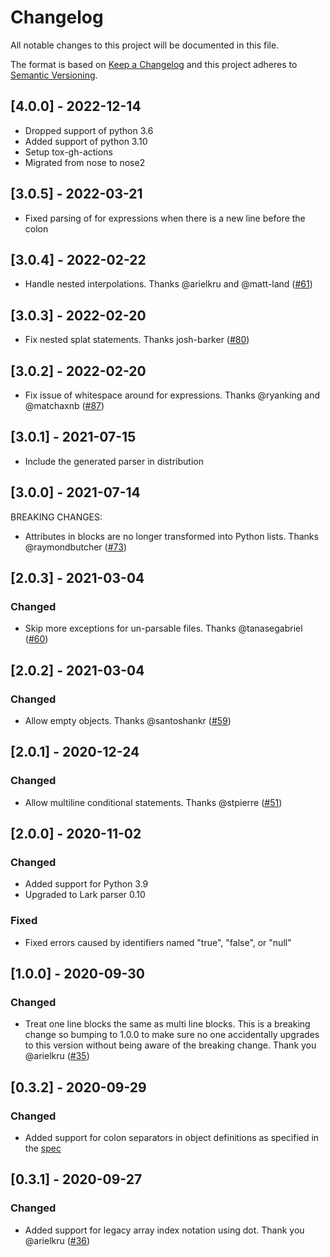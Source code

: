 # Changelog
All notable changes to this project will be documented in this file.

The format is based on [Keep a Changelog](http://keepachangelog.com/en/1.0.0/)
and this project adheres to [Semantic Versioning](http://semver.org/spec/v2.0.0.html).

## \[4.0.0] - 2022-12-14
-   Dropped support of python 3.6
-   Added support of python 3.10
-   Setup tox-gh-actions 
-   Migrated from nose to nose2

## \[3.0.5] - 2022-03-21
-   Fixed parsing of for expressions when there is a new line before the colon

## \[3.0.4] - 2022-02-22
-   Handle nested interpolations. Thanks @arielkru and @matt-land ([#61](https://github.com/amplify-education/python-hcl2/pull/61))

## \[3.0.3] - 2022-02-20
-   Fix nested splat statements. Thanks josh-barker ([#80](https://github.com/amplify-education/python-hcl2/pull/80))

## \[3.0.2] - 2022-02-20
-   Fix issue of whitespace around for expressions. Thanks @ryanking and @matchaxnb ([#87](https://github.com/amplify-education/python-hcl2/pull/87))

## \[3.0.1] - 2021-07-15
-   Include the generated parser in distribution

## \[3.0.0] - 2021-07-14
BREAKING CHANGES:
-   Attributes in blocks are no longer transformed into Python lists. Thanks @raymondbutcher ([#73](https://github.com/amplify-education/python-hcl2/pull/73))

## \[2.0.3] - 2021-03-04

### Changed
-   Skip more exceptions for un-parsable files. Thanks @tanasegabriel ([#60](https://github.com/amplify-education/python-hcl2/pull/60))

## \[2.0.2] - 2021-03-04

### Changed
-   Allow empty objects. Thanks @santoshankr ([#59](https://github.com/amplify-education/python-hcl2/pull/59))

## \[2.0.1] - 2020-12-24

### Changed
-   Allow multiline conditional statements. Thanks @stpierre ([#51](https://github.com/amplify-education/python-hcl2/pull/51))

## \[2.0.0] - 2020-11-02

### Changed
-   Added support for Python 3.9
-   Upgraded to Lark parser 0.10

### Fixed
-   Fixed errors caused by identifiers named "true", "false", or "null"

## \[1.0.0] - 2020-09-30

### Changed
-   Treat one line blocks the same as multi line blocks.
    This is a breaking change so bumping to 1.0.0 to make sure no one accidentally upgrades to this version 
    without being aware of the breaking change. 
    Thank you @arielkru ([#35](https://github.com/amplify-education/python-hcl2/pull/35))

## \[0.3.2] - 2020-09-29

### Changed
-   Added support for colon separators in object definitions as specified in the [spec](https://github.com/hashicorp/hcl/blob/hcl2/hclsyntax/spec.md#collection-values) 

## \[0.3.1] - 2020-09-27

### Changed
-   Added support for legacy array index notation using dot. Thank you @arielkru ([#36](https://github.com/amplify-education/python-hcl2/pull/36))
